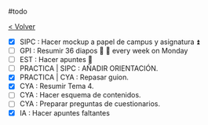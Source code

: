 #todo

[< Volver](Tareas)

- [x] SIPC : Hacer mockup a papel de campus y asignatura ⏫
- [ ] GPI : Resumir 36 diapos 🔼 🔁 every week on Monday
- [ ] EST : Hacer apuntes 🔼
- [ ] PRACTICA | SIPC : AÑADIR ORIENTACIÓN.
- [x] PRACTICA | CYA : Repasar guion.
- [x] CYA : Resumir Tema 4.
- [ ] CYA : Hacer esquema de contenidos.
- [ ] CYA : Preparar preguntas de cuestionarios.
- [x] IA : Hacer apuntes faltantes
